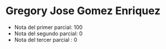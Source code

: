  # Gregory Jose Gomez Enriquez

 - Nota del primer parcial: 100
 - Nota del segundo parcial: 0
 - Nota del tercer parcial : 0
